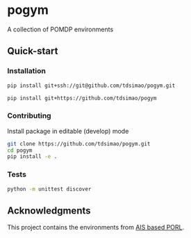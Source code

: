 # pogym
 A collection of POMDP environments 

## Quick-start 

### Installation

```bash
pip install git+ssh://git@github.com/tdsimao/pogym.git
```

```bash
pip install git+https://github.com/tdsimao/pogym
```

### Contributing

Install package in editable (develop) mode
```bash
git clone https://github.com/tdsimao/pogym.git
cd pogym
pip install -e .
```


### Tests

```bash
python -m unittest discover
```

## Acknowledgments

This project contains the environments from [AIS based PORL](https://github.com/info-structures/ais).
